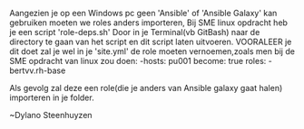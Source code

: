 Aangezien je op een Windows pc geen 'Ansible' of 'Ansible Galaxy' kan gebruiken moeten we roles anders importeren,
Bij SME linux opdracht heb je een script 'role-deps.sh' 
Door in je Terminal(vb GitBash) naar de directory te gaan van het script en dit script laten uitvoeren.
VOORALEER je dit doet zal je wel in je 'site.yml' de role moeten vernoemen,zoals men bij de SME opdracht van linux zou doen:
-hosts: pu001
  become: true
  roles:
    -bertvv.rh-base

Als gevolg zal deze een role(die je anders van Ansible galaxy gaat halen) importeren in je folder.
























~Dylano Steenhuyzen

